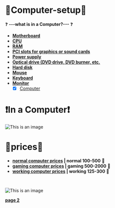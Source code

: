 
  <h1>
    💠Computer-setup💠
    </h1>
    
❓ **---what is in a Computer?---** ❓
    
   -  **[Motherboard](https://the-tech-knight.com/what-does-a-motherboard-do-explained-in-simple-terms/#:~:text=1%20Motherboards%20Regulate%20the%20Voltage%20from%20the%20Power,Clock%20Chip%20for%20the%20CPU%20and%20GPU.%20?msclkid=09363298cfa011ecbeede22949d38afa)**  <br>
   -  **[CPU](https://www.makeuseof.com/tag/cpu-technology-explained/#:~:text=It%20is%20the%20part%20of%20a%20computer%20that,and%20laptops%2C%20to%20smartphones%2C%20tablets%2C%20and%20smart%20TVs.?msclkid=39b954b4cfa011ec81c3b83512793e19)** <br>
   -  **[RAM](https://www.lifewire.com/what-is-random-access-memory-ram-2618159#:~:text=Random%20Access%20Memory%2C%20or%20RAM%20is%20the%20physical,directly%20off%20of%20a%20hard%20drive.%20See%20More?msclkid=68692a61cfa011ecb353ed69d2a1e0f1)** <br>
   -  **[PCI slots for graphics or sound cards](https://winstartechnologies.com/what-is-the-function-of-pci-slot/#:~:text=PCI%20stands%20for%20Peripheral%20Component%20Interconnect.%20This%20is,cards%2C%20Co-processors%2C%20and%20several%20other%20functional%20computer%20parts.?msclkid=9a400e7acfa011ec88fcf1ef2de2f3d9)** <br>
   -  **[Power supply](https://www.bing.com/search?q=what+does+the+Power+supply+do&qs=n&form=QBRE&sp=-1&pq=what+does+the+power+supply+do&sc=8-29&sk=&cvid=05633C096C674A59B590E51B6A0039E3)** <br>
   -  **[Optical drive (DVD drive, DVD burner, etc.](https://www.bing.com/search?q=+what+does+the+Optical+drive+%28DVD+drive%2C+DVD+burner%2C+etc.%29+do&form=ANNTH1&refig=d8cdbdd76424475794d4ad9a88b7106a)** <br>
   -  **[Hard disk](https://www.bing.com/search?q=+what+does+the+Hard+disk+do&qs=n&form=QBRE&sp=-1&pq=what+does+the+hard+disk+do&sc=8-26&sk=&cvid=C62F76AE1C334F0EAE4E8B5118DE6FFE)** <br>
   -  **[Mouse](https://www.bing.com/search?q=+what+does+the+mouse+do&qs=n&form=QBRE&sp=-1&pq=what+does+the+mouse+do&sc=8-22&sk=&cvid=580240E919664C0BB7FE55AB45B42795)** <br>
   -  **[Keyboard](https://www.reference.com/world-view/keyboard-20ecae8e93479c6b?msclkid=f6c75310d04511ecb9b3942ce5827651)** <br>
   -  **[Monitor](https://www.bing.com/search?q=+what+does+the+monitor+do&qs=n&form=QBRE&sp=-1&pq=what+does+the+monitor+do&sc=8-24&sk=&cvid=A413A32BCAD7433C816947B9A0CA9BA1)** <br>
       - [x] [Computer](https://www.bing.com/search?q=computer+working&qs=n&form=QBRE&sp=-1&pq=computer+working&sc=8-16&sk=&cvid=5AEE29CDD11C46F9896CCEB6AD4F5D68)<br>
     
   <h1>
    ❗In a Computer❗
    </h1>
    
   ![This is an image](https://linustechtips.com/uploads/monthly_2017_01/5890dae56a24d_InsideaComputerWithLabels.jpeg.b84031235c6ed0e354ff78dad649ca52.jpeg)
   
   <h1>
     💸prices💸
     </h1>
     
  - **[normal computer prices](https://www.bing.com/shop?q=computer+prices&FORM=SHOPTB)   | normal 100-500**  💸 <br>
  - **[gaming computer prices](https://www.bing.com/shop?q=gaming+computer&FORM=SHOPTB)   | gaming 500-2000** 💸 <br>
  - **[working computer prices](https://www.bing.com/shop?q=working+computer&FORM=SHOPTB) | working 125-300** 💸
 <br>


![This is an image](https://pngimg.com/uploads/computer_pc/computer_pc_PNG17489.png)



  **[page 2](https://en.wikipedia.org/wiki/Computer?msclkid=ba2e4f59d06211ec9c7bd3116137c845)**
  

    
